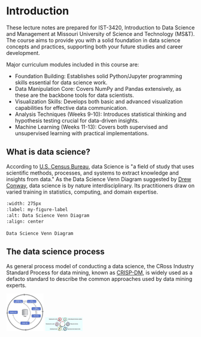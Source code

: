 # Introduction

These lecture notes are prepared for IST-3420, Introduction to Data Science and Management at Missouri University of Science and Technology (MS&T). The course aims to provide you with a solid foundation in data science concepts and practices, supporting both your future studies and career development.

Major curriculum modules included in this course are:

- Foundation Building: Establishes solid Python/Jupyter programming skills essential for data science work.
- Data Manipulation Core: Covers NumPy and Pandas extensively, as these are the backbone tools for data scientists.
- Visualization Skills: Develops both basic and advanced visualization capabilities for effective data communication.
- Analysis Techniques (Weeks 9-10): Introduces statistical thinking and hypothesis testing crucial for data-driven insights.
- Machine Learning (Weeks 11-13): Covers both supervised and unsupervised learning with practical implementations.

## What is data science?

According to [U.S. Census Bureau](https://www.census.gov/topics/research/data-science.html), data Science is "a field of study that uses scientific methods, processes, and systems to extract knowledge and insights from data." As the Data Science Venn Diagram suggested by [Drew Conway](http://drewconway.com/zia/2013/3/26/the-data-science-venn-diagram), data science is by nature interdisciplinary. Its practitioners draw on varied training in statistics, computing, and domain expertise. 

```{figure} ../static/what-is-data-science_conway-2013.png
:width: 275px
:label: my-figure-label
:alt: Data Science Venn Diagram
:align: center

Data Science Venn Diagram
```

## The data science process

As general process model of conducting a data science, the CRoss Industry Standard Process for data mining, known as [CRISP-DM](https://en.wikipedia.org/wiki/Cross-industry_standard_process_for_data_mining#cite_note-Shearer00-1), is widely used as a defacto standard to describe the common approaches used by data mining experts.

<!-- <p float="left">
  <img src="/img1.png" width="100" />
  <img src="/img2.png" width="100" /> 
  <img src="/img3.png" width="100" />
</p> -->

<p float="left">
<img src="../static/CRISP-DM_process_diagram.png" width="100" />
<img src="../static/data-science-lifecycle-2.png" width="100" />
</p>

```{tableofcontents}

```
